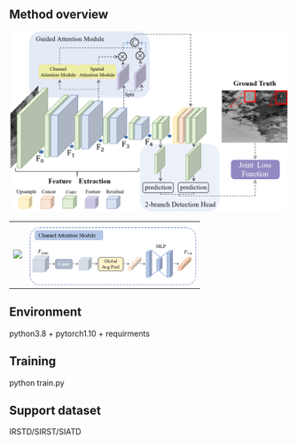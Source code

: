 ## Method overview
<div align=center><img src="pics/overview.png" width="500"></div>
<div align=center>
  <table border=1 frame=void rules=none ><tr>
  <td><img src="pics/SA.png" width="500" border=0 ></td>
  <td><img src="pics/CA.png" width="300" border=0 ></td>
  </tr></table>
</div>

## Environment
python3.8 + pytorch1.10 + requirments
## Training
python train.py
## Support dataset 
IRSTD/SIRST/SIATD
